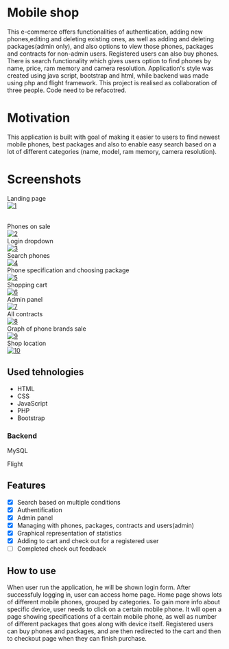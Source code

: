 # Mobile shop
<p>
This e-commerce offers functionalities of  authentication, adding new phones,editing and deleting existing ones, as well as adding and deleting packages(admin only), and also options to view those phones, packages and contracts for non-admin users. Registered users can also buy phones. There is search functionality which gives users option to find phones by name, price, ram memory and camera resolution. Application's style was created using java script, bootstrap and html, while backend was made using php and flight framework. This project is realised as collaboration of three people. Code need to be refacotred.
  
</p>

# Motivation

<p>
This application is built with goal of making it easier to users to find newest mobile phones, best packages and also to enable easy search based on a lot of different categories (name, model, ram memory, camera resolution).
</p>

# Screenshots
Landing page
<br>
<a href="https://ibb.co/RYBtGXN"><img src="https://i.ibb.co/MZGKyzf/1.png" alt="1" border="0"></a>

<br>
Phones on sale
<br>
<a href="https://ibb.co/Jc4gH6D"><img src="https://i.ibb.co/GdLNRYz/2.png" alt="2" border="0"></a>

<br>
Login dropdown
<br>
<a href="https://ibb.co/ZM0P4fb"><img src="https://i.ibb.co/87HpvmQ/3.png" alt="3" border="0"></a>

<br>
Search phones
<br>
<a href="https://ibb.co/jV7hZbZ"><img src="https://i.ibb.co/6v6YJrJ/4.png" alt="4" border="0"></a>

<br>
Phone specification and choosing package
<br>
<a href="https://ibb.co/hVQpXQp"><img src="https://i.ibb.co/L1j4Qj4/5.png" alt="5" border="0"></a>

<br>
Shopping cart
<br>
<a href="https://ibb.co/yhNhNCJ"><img src="https://i.ibb.co/f8X8XW7/6.png" alt="6" border="0"></a>
<br>
Admin panel
<br>
<a href="https://ibb.co/9Vwby6f"><img src="https://i.ibb.co/JyxvrVb/7.png" alt="7" border="0"></a>
<br>
All contracts
<br>
<a href="https://ibb.co/qB6S58y"><img src="https://i.ibb.co/TcyfLGv/8.png" alt="8" border="0"></a>

<br>
Graph of phone brands sale
<br>
<a href="https://ibb.co/zFhZSCq"><img src="https://i.ibb.co/1MfT9BF/9.png" alt="9" border="0"></a>

<br>
Shop location
<br>
<a href="https://ibb.co/VmGGkgt"><img src="https://i.ibb.co/NSqqG9s/10.png" alt="10" border="0"></a>
<br>

## Used tehnologies


<ul>
  <li>HTML</li>
  <li>CSS</li>
  <li>JavaScript</li>
  <li>PHP</li>
  <li>Bootstrap</li>
</ul>
<h3>Backend</h3>
<p>MySQL</p>
<p>Flight</p>

## Features

- [x] Search based on multiple conditions
- [x] Authentification
- [x] Admin panel
- [x] Managing with phones, packages, contracts and users(admin)
- [x] Graphical representation of statistics
- [x] Adding to cart and check out for a registered user
- [ ] Completed check out feedback 

## How to use
<p>When user run the application, he will be shown login form. After successfuly logging in, user can access home page. Home page shows lots of different mobile phones, grouped by categories. To gain more info about specific device, user needs to click on a certain mobile phone. It will open a page showing specifications of a certain mobile phone, as well as number of different packages that goes along with device itself. Registered users can buy phones and packages, and are then redirected to the cart and then to checkout page when they can finish purchase.</p>
